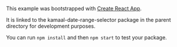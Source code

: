 This example was bootstrapped with [Create React App](https://github.com/facebook/create-react-app).

It is linked to the kamaal-date-range-selector package in the parent directory for development purposes.

You can run `npm install` and then `npm start` to test your package.
